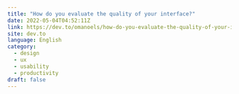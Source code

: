 ```yaml
---
title: "How do you evaluate the quality of your interface?"
date: 2022-05-04T04:52:11Z
link: https://dev.to/omanoels/how-do-you-evaluate-the-quality-of-your-interface-4m87?utm_medium=RSS&utm_source=news.12bit.vn
site: dev.to
language: English
category:
  - design
  - ux
  - usability
  - productivity
draft: false
---
```

